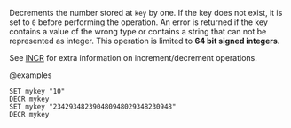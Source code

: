 Decrements the number stored at `key` by one.
If the key does not exist, it is set to `0` before performing the operation.
An error is returned if the key contains a value of the wrong type or contains a
string that can not be represented as integer.
This operation is limited to **64 bit signed integers**.

See [INCR](/commands/incr) for extra information on increment/decrement operations.

@examples

```cli
SET mykey "10"
DECR mykey
SET mykey "234293482390480948029348230948"
DECR mykey
```

